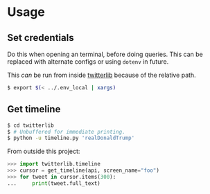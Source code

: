 # Usage


## Set credentials

Do this when opening an terminal, before doing queries. This can be replaced with alternate configs or using `dotenv` in future.

This _can_ be run from inside [twitterlib](/twitterlib/) because of the relative path.

```sh
$ export $(< ../.env_local | xargs)
```


## Get timeline

```sh
$ cd twitterlib
$ # Unbuffered for immediate printing.
$ python -u timeline.py 'realDonaldTrump'
```


From outside this project:

```python
>>> import twitterlib.timeline
>>> cursor = get_timeline(api, screen_name="foo")
>>> for tweet in cursor.items(300):
...     print(tweet.full_text)
```
